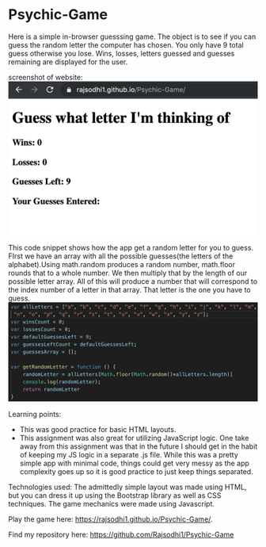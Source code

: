 # Psychic-Game
Here is a simple in-browser guesssing game. The object is to see if you can guess the random letter the computer has chosen. You only have 9 total guess otherwise you lose. Wins, losses, letters guessed and guesses remaining are displayed for the user.

screenshot of website:
![site](https://raw.githubusercontent.com/Rajsodhi1/Psychic-Game/master/delpoyedsite.png)

This code snippet shows how the app get a random letter for you to guess. FIrst we have an array with all the possible guesses(the letters of the alphabet).Using math.random produces a random number, math.floor rounds that to a whole number. We then multiply that by the length of our possible letter array. All of this will produce a number that will correspond to the index number of a letter in that array. That letter is the one you have to guess. 
![snippet](https://raw.githubusercontent.com/Rajsodhi1/Psychic-Game/master/snippet.png)

Learning points:
* This was good practice for basic HTML layouts.
* This assignment was also great for utilizing JavaScript logic. One take away from this assignment was that in the future I should get in the habit of keeping my JS logic in a separate .js file. While this was a pretty simple app with minimal code, things could get very messy as the app complexity goes up so it is good practice to just keep things separated.




Technologies used:
The admittedly simple layout was made using HTML, but you can dress it up using the Bootstrap library as well as CSS techniques.
The game mechanics were made using Javascript. 

Play the game here:
 https://rajsodhi1.github.io/Psychic-Game/.

 Find my repository here:
https://github.com/Rajsodhi1/Psychic-Game